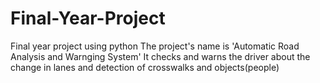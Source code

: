 # Final-Year-Project
Final year project using python
The project's name is 'Automatic Road Analysis and Warnging System'
It checks and warns the driver about the change in lanes and detection of crosswalks and objects(people)
